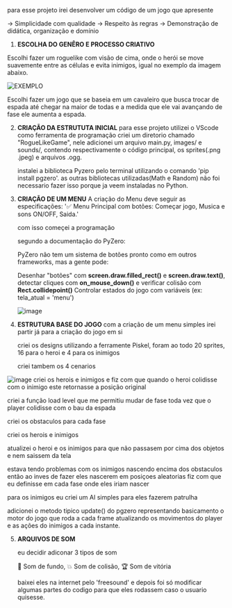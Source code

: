 para esse projeto irei desenvolver um código de um jogo que apresente

-> Simplicidade com qualidade
-> Respeito às regras
-> Demonstração de didática, organização e domínio

1. **ESCOLHA DO GENÊRO E PROCESSO CRIATIVO**

Escolhi fazer um roguelike com visão de cima, onde o herói se move suavemente entre as células e evita inimigos, igual no exemplo da imagem abaixo.

![EXEMPLO](https://imgs.search.brave.com/dodFVU7i6Yy_qSTMi2CbRXofu7YA9DwCmmksoq32cJg/rs:fit:860:0:0:0/g:ce/aHR0cHM6Ly9oYXBw/eW1hZy50di93cC1j/b250ZW50L3VwbG9h/ZHMvMjAyMC8xMC9p/bWFnZS0xMS5qcGVn)

Escolhi fazer um jogo que se baseia em um cavaleiro que busca trocar de espada até chegar na maior de todas e a medida que ele vai avançando de fase ele aumenta a espada.

2. **CRIAÇÃO DA ESTRUTUTA INICIAL**
   para esse projeto utilizei o VScode como ferramenta de programação
   criei um diretorio chamado "RogueLikeGame", nele adicionei um arquivo main.py, images/ e sounds/, contendo respectivamente o código principal, os sprites(.png .jpeg) e arquivos .ogg.

   instalei a biblioteca Pyzero pelo terminal utilizando o comando 'pip install pgzero'.
   as outras bibliotecas utilizadas(Math e Random) não foi necessario fazer isso porque ja veem instaladas no Python.

3. **CRIAÇÃO DE UM MENU**
   A criação do Menu deve seguir as especificações:
   '✅ Menu Principal com botões: Começar jogo, Musica e sons ON/OFF, Saida.'

   com isso começei a programação

   segundo a documentação do PyZero:

   PyZero não tem um sistema de botões pronto como em outros frameworks, mas a gente pode:
   
   Desenhar "botões" com **screen.draw.filled_rect()** e **screen.draw.text()**, detectar cliques com **on_mouse_down()** e verificar colisão com **Rect.collidepoint()**
   Controlar estados do jogo com variáveis (ex: tela_atual = 'menu')

   ![image](https://github.com/user-attachments/assets/6c874d69-92cf-47d3-9684-9919a09967e5)

4. **ESTRUTURA BASE DO JOGO**
   com a criação de um menu simples irei partir já para a criação do jogo em si

   criei os designs utilizando a ferramente Piskel, foram ao todo 20 sprites, 16 para o heroi e 4 para os inimigos

   criei tambem os 4 cenarios

![image](https://github.com/user-attachments/assets/8d28eb3f-7a8c-4243-b191-c40aaa489541)
criei os herois e inimigos e fiz com que quando o heroi colidisse com o inimigo este retornasse a posição original

criei a função load level que me permitiu mudar de fase toda vez que o player colidisse com o bau da espada

criei os obstaculos para cada fase

criei os herois e inimigos

atualizei o heroi e os inimigos para que não passasem por cima dos objetos e nem saissem da tela

estava tendo problemas com os inimigos nascendo encima dos obstaculos então ao inves de fazer eles nascerem em posiçoes aleatorias fiz com que eu definisse em cada fase onde eles iriam nascer

para os inimigos eu criei um AI simples para eles fazerem patrulha

adicionei o metodo tipico update() do pgzero representando basicamento o motor do jogo que roda a cada frame atualizando os movimentos do player e as ações do inimigos 
a cada instante.

5. **ARQUIVOS DE SOM**

   eu decidir adiconar 3 tipos de som
   
   🎵 Som de fundo, 💥 Som de colisão, 🏆 Som de vitória

   baixei eles na internet pelo 'freesound' e depois foi só modificar algumas partes do codigo para que eles rodassem caso o usuario quisesse.

   
